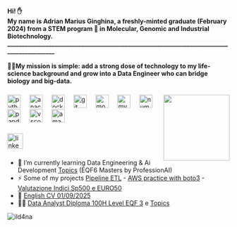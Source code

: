 <h4 align="left">Hi! ✋<br>My name is Adrian Marius Ginghina, a freshly-minted graduate (February 2024) from a STEM program 🧬 in Molecular, Genomic and Industrial Biotechnology. <br>___________________________________________________________________________________________<br><br>👨‍🔬My mission is simple: add a strong dose of technology to my life-science background and grow into a Data Engineer who can bridge biology and big-data.</h4>

###

<img align="right" height="150" src="https://media.giphy.com/media/v1.Y2lkPTc5MGI3NjExbGk5NzJzaDh3eHdnaGNtOGJkcHNvbXBnaHYyNjVyMWNqYjljczY5eSZlcD12MV9naWZzX3NlYXJjaCZjdD1n/LaVp0AyqR5bGsC5Cbm/giphy.gif"  />

###

<div align="left">
  <img src="https://cdn.jsdelivr.net/gh/devicons/devicon/icons/python/python-original.svg" height="30" alt="python logo"  />
  <img width="12" />
  <img src="https://cdn.jsdelivr.net/gh/devicons/devicon/icons/anaconda/anaconda-original.svg" height="30" alt="anaconda logo"  />
  <img width="12" />
  <img src="https://cdn.jsdelivr.net/gh/devicons/devicon/icons/docker/docker-original.svg" height="30" alt="docker logo"  />
  <img width="12" />
  <img src="https://cdn.jsdelivr.net/gh/devicons/devicon/icons/git/git-original.svg" height="30" alt="git logo"  />
  <img width="12" />
  <img src="https://cdn.jsdelivr.net/gh/devicons/devicon/icons/mongodb/mongodb-original.svg" height="30" alt="mongodb logo"  />
  <img width="12" />
  <img src="https://cdn.jsdelivr.net/gh/devicons/devicon/icons/mysql/mysql-original.svg" height="30" alt="mysql logo"  />
  <img width="12" />
  <img src="https://cdn.jsdelivr.net/gh/devicons/devicon/icons/numpy/numpy-original.svg" height="30" alt="numpy logo"  />
  <img width="12" />
  <img src="https://cdn.jsdelivr.net/gh/devicons/devicon/icons/pandas/pandas-original.svg" height="30" alt="pandas logo"  />
  <img width="12" />
  <img src="https://cdn.jsdelivr.net/gh/devicons/devicon/icons/vscode/vscode-original.svg" height="30" alt="vscode logo"  />
  <img width="12" />
  <img src="https://cdn.jsdelivr.net/gh/devicons/devicon/icons/amazonwebservices/amazonwebservices-line-wordmark.svg" height="30" alt="amazonwebservices logo"  />
</div>

###

<div align="left">
  <a href="https://www.linkedin.com/in/adrian-marius-g-664331164/" target="_blank">
    <img src="https://img.shields.io/static/v1?message=LinkedIn&logo=linkedin&label=&color=0077B5&logoColor=white&labelColor=&style=for-the-badge" height="35" alt="linkedin logo"  />
  </a>
</div>

###

<p align="left"></p>

###

###
- 🌱 I’m currently learning Data Engineering & Ai Development [Topics](https://github.com/IlD4Na/Adrian_Ginghina_info/blob/main/AI%20DEVELOPMEN%20Topics.pdf) (EQF6 Masters by ProfessionAI)
- ⚡ Some of my projects [Pipeline ETL](https://github.com/IlD4Na/ETL-university-rankings) - [AWS practice with boto3](https://github.com/IlD4Na/Amazon_AWS_practice) - [Valutazione Indici Sp500 e EURO50](https://github.com/IlD4Na/Progetto-su-valutazione-indici-EURO50-e-SP500/blob/main/Progetto_2_(Pandas%2C_Numpy%2C_Matplotlib_pyplot).ipynb)
- 📄 [English CV 01/09/2025](https://github.com/IlD4Na/CV_resume_1_August_2025/blob/main/Adrian_MariusGinghina_Curriculum_2025_Data_engineer_English%20Version.pdf)
- 👨‍💻 [Data Analyst Diploma 100H Level EQF 3](https://github.com/IlD4Na/Adrian_Ginghina_info/blob/main/Adrian_Data_Analyst_AI_EQF3_100H.pdf) e [Topics](https://github.com/IlD4Na/Adrian_Ginghina_info/blob/main/Data_Analyst%20arguments.pdf)





<p align="left"> <img src="https://komarev.com/ghpvc/?username=ild4na&label=Profile%20views&color=0e75b6&style=flat" alt="ild4na" /> </p>

